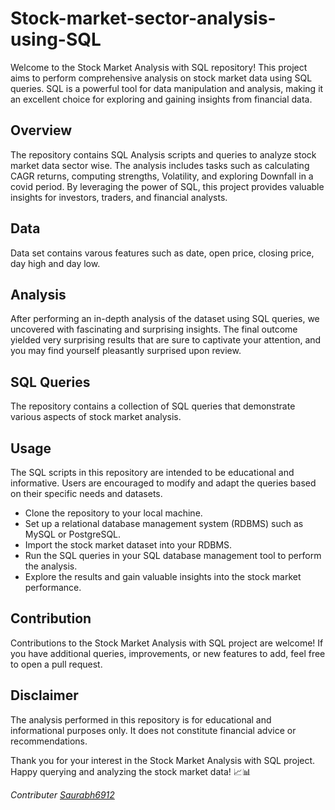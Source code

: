 # Stock-market-sector-analysis-using-SQL
Welcome to the Stock Market Analysis with SQL repository! This project aims to perform comprehensive analysis 
on stock market data using SQL queries. SQL is a powerful tool for data manipulation and analysis, 
making it an excellent choice for exploring and gaining insights from financial data.

## Overview
The repository contains SQL Analysis scripts and queries to analyze stock market data sector wise. 
The analysis includes tasks such as calculating CAGR returns, computing strengths, Volatility, 
and exploring Downfall in a covid period. By leveraging the power of SQL, this project provides 
valuable insights for investors, traders, and financial analysts.

## Data
Data set contains varous features such as date, open price, closing price, day high and day low.

## Analysis
After performing an in-depth analysis of the dataset using SQL queries, we uncovered with fascinating 
and surprising insights. The final outcome yielded very surprising results that are sure to captivate 
your attention, and you may find yourself pleasantly surprised upon review.

## SQL Queries
The repository contains a collection of SQL queries that demonstrate various aspects of stock market analysis.

## Usage
The SQL scripts in this repository are intended to be educational and informative. Users are encouraged to modify and adapt the queries based on their specific needs and datasets. 

* Clone the repository to your local machine.
* Set up a relational database management system (RDBMS) such as MySQL or PostgreSQL.
* Import the stock market dataset into your RDBMS.
* Run the SQL queries in your SQL database management tool to perform the analysis.
* Explore the results and gain valuable insights into the stock market performance.

## Contribution
Contributions to the Stock Market Analysis with SQL project are welcome! If you have additional queries, improvements, or new features to add, feel free to open a pull request.

## Disclaimer
The analysis performed in this repository is for educational and informational purposes only. It does not constitute financial advice or recommendations.

Thank you for your interest in the Stock Market Analysis with SQL project. Happy querying and analyzing the stock market data! 📈📊

*Contributer [Saurabh6912](https://github.com/Saurabh6912)*
